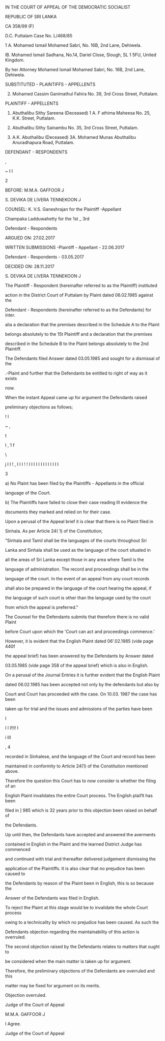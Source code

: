 IN THE COURT OF APPEAL OF THE DEMOCRATIC SOCIALIST

REPUBLIC OF SRI LANKA

CA 358/99 (F)

D.C. Puttalam Case No. L/468/85

1 A. Mohamed Ismail Mohamed Sabri, No. 16B, 2nd Lane, Dehiwela.

lB. Mohamed Ismail Sadhana, No.14, Dariel Close, Slough, SL 1 5FU, United Kingdom.

By her Attorney Mohamed Ismail Mohamed Sabri, No. 16B, 2nd Lane, Dehiwela.

SUBSTITUTED - PLAINTIFFS - APPELLENTS

2. Mohamed Cassim Ganimathul Fahira No. 39, 3rd Cross Street, Puttalam.

PLAINTIFF - APPELLENTS

1. Abuthalibu Sithy Sareena (Deceased) 1 A. F athima Maheesa No. 25, K.K. Street, Puttalam.

2. Abuthalibu Sithy Sainambu No. 35, 3rd Cross Street, Puttalam.

3. A.K. Abuthalibu (Deceased) 3A. Mohamed Munas Abuthalibu Anuradhapura Road, Puttalam.

DEFENDANT - RESPONDENTS

,

~ I I

2

BEFORE: M.M.A. GAFFOOR J

S. DEVIKA DE LIVERA TENNEKOON J

COUNSEL: K. V.S. Ganeshrajan for the Plaintiff -Appellant

Champaka Ladduwahetty for the 1st _ 3rd

Defendant - Respondents

ARGUED ON: 27.02.2017

WRITTEN SUBMISSIONS -Plaintiff - Appellant - 22.06.2017

Defendant - Respondents - 03.05.2017

DECIDED ON: 28.11.2017

S. DEVIKA DE LIVERA TENNEKOON J

The Plaintiff - Respondent (hereinafter referred to as the Plaintiff) instituted

action in the District Court of Puttalam by Plaint dated 06.02.1985 against the

Defendant - Respondents (hereinafter referred to as the Defendants) for inter.

alia a declaration that the premises described in the Schedule A to the Plaint

belongs absolutely to the 15t Plaintiff and a declaration that the premises

described in the Schedule B to the Plaint belongs absolutely to the 2nd Plaintiff.

The Defendants filed Answer dated 03.05.1985 and sought for a dismissal of the

.-Plaint and further that the Defendants be entitled to right of way as it exists

now.

When the instant Appeal came up for argument the Defendants raised

preliminary objections as follows;

! I

~ ,

t

I , 1 f

\

j I I ! , I I I ! ! I I I I I I I I I I I I I

3

a) No Plaint has been filed by the Plaintiffs - Appellants in the official

language of the Court.

b) The Plaintiffs have failed to close their case reading III evidence the

documents they marked and relied on for their case.

Upon a perusal of the Appeal brief it is clear that there is no Plaint filed in

Sinhala. As per Article 24( 1) of the Constitution;

"Sinhala and Tamil shall be the languages of the courts throughout Sri

Lanka and Sinhala shall be used as the language of the court situated in

all the areas of Sri Lanka except those in any area where Tamil is the

language of administration. The record and proceedings shall be in the

language of the court. In the event of an appeal from any court records

shall also be prepared in the language of the court hearing the appeal, if

the language of such court is other than the language used by the court

from which the appeal is preferred."

The Counsel for the Defendants submits that therefore there is no valid Plaint

before Court upon which the 'Court can act and proceedings commence.'

However, it is evident that the English Plaint dated 06'.02.1985 (vide page 440f

the appeal brief) has been answered by the Defendants by Answer dated

03.05.1985 (vide page 358 of the appeal brief) which is also in English.

On a perusal of the Journal Entries it is further evident that the English Plaint

dated 06.02.1985 has been accepted not only by the defendants but also by

Court and Court has proceeded with the case. On 10.03. 1987 the case has been

taken up for trial and the issues and admissions of the parties have been

I

I I I!!I! I

i III

, 4

recorded in Sinhalese, and the language of the Court and record has been

maintained in conformity to Article 24(1) of the Constitution mentioned above.

Therefore the question this Court has to now consider is whether the filing of an

English Plaint invalidates the entire Court process. The English plaiI1t has been

filed in ] 985 which is 32 years prior to this objection been raised on behalf of

the Defendants.

Up until then, the Defendants have accepted and answered the averments

contained in English in the Plaint and the learned District Judge has commenced

and continued with trial and thereafter delivered judgement dismissing the

application of the Plaintiffs. It is also clear that no prejudice has been caused to

the Defendants by reason of the Plaint been in English, this is so because the

Answer of the Defendants was filed in English.

To reject the Plaint at this stage would be to invalidate the whole Court process

owing to a technicality by which no prejudice has been caused. As such the

Defendants objection regarding the maintainability of this action is overruled.

The second objection raised by the Defendants relates to matters that ought to

be considered when the main matter is taken up for argument.

Therefore, the preliminary objections of the Defendants are overruled and this

matter may be fixed for argument on its merits.

Objection overruled.

Judge of the Court of Appeal

M.M.A. GAFFOOR J

I Agree.

Judge of the Court of Appeal